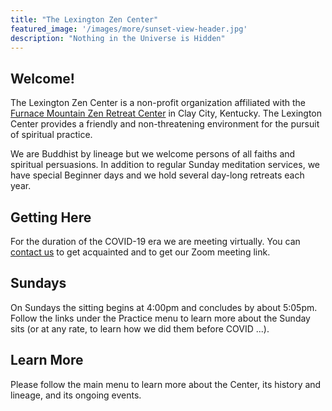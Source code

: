 ```yaml
---
title: "The Lexington Zen Center"
featured_image: '/images/more/sunset-view-header.jpg'
description: "Nothing in the Universe is Hidden"
---
```


## Welcome!

The Lexington Zen Center is a non-profit organization affiliated with the <a href="http://www.furnacemountainzen.org/" target="_blank"> Furnace Mountain Zen Retreat Center</a> in Clay City, Kentucky.  The Lexington Center provides a friendly and non-threatening environment for the pursuit of spiritual practice.

We are Buddhist by lineage but we welcome persons of all faiths and spiritual persuasions.  In addition to regular Sunday meditation services, we have special Beginner days and we hold several day-long retreats each year.

## Getting Here

For the duration of the COVID-19 era we are meeting virtually.  You can <a href="/contact">contact us</a> to get acquainted and to get our Zoom meeting link.
  
## Sundays

On Sundays the sitting begins at 4:00pm and concludes by about 5:05pm.  Follow the links under the Practice menu to learn more about the Sunday sits (or at any rate, to learn how we did them before COVID ...).

## Learn More

Please follow the main menu to learn more about the Center, its history and lineage, and its ongoing events.
